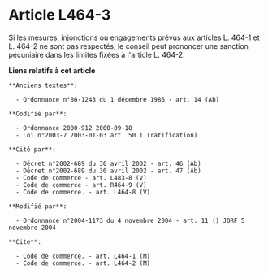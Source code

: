 # Article L464-3

Si les mesures, injonctions ou engagements prévus aux articles L. 464-1 et L. 464-2 ne sont pas respectés, le conseil peut
prononcer une sanction pécuniaire dans les limites fixées à l'article L. 464-2.

**Liens relatifs à cet article**

	**Anciens textes**:

	  - Ordonnance n°86-1243 du 1 décembre 1986 - art. 14 (Ab)

	**Codifié par**:

	  - Ordonnance 2000-912 2000-09-18
	  - Loi n°2003-7 2003-01-03 art. 50 I (ratification)

	**Cité par**:

	  - Décret n°2002-689 du 30 avril 2002 - art. 46 (Ab)
	  - Décret n°2002-689 du 30 avril 2002 - art. 47 (Ab)
	  - Code de commerce - art. L483-8 (V)
	  - Code de commerce - art. R464-9 (V)
	  - Code de commerce. - art. L464-8 (V)

	**Modifié par**:

	  - Ordonnance n°2004-1173 du 4 novembre 2004 - art. 11 () JORF 5 novembre 2004

	**Cite**:

	  - Code de commerce. - art. L464-1 (M)
	  - Code de commerce. - art. L464-2 (M)
